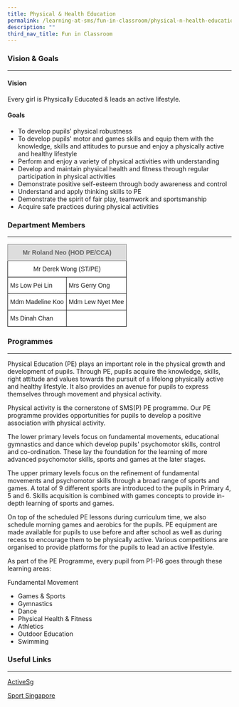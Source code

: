 ```yaml
---
title: Physical & Health Education
permalink: /learning-at-sms/fun-in-classroom/physical-n-health-education/
description: ""
third_nav_title: Fun in Classroom
---
```

### Vision & Goals
__________________________________________________________


#### Vision

Every girl is Physically Educated & leads an active lifestyle.

  

#### Goals

*   To develop pupils' physical robustness
*   To develop pupils' motor and games skills and equip them with the knowledge, skills and attitudes to pursue and enjoy a physically active and healthy lifestyle
*   Perform and enjoy a variety of physical activities with understanding
*   Develop and maintain physical health and fitness through regular participation in physical activities
*   Demonstrate positive self-esteem through body awareness and control
*   Understand and apply thinking skills to PE
*   Demonstrate the spirit of fair play, teamwork and sportsmanship
*   Acquire safe practices during physical activities  
    

### Department Members
__________________________________________________________

<style type="text/css">
.tg  {border-collapse:collapse;border-spacing:0;}
.tg td{border-color:black;border-style:solid;border-width:1px;font-family:Arial, sans-serif;font-size:14px;
  overflow:hidden;padding:10px 5px;word-break:normal;}
.tg th{border-color:black;border-style:solid;border-width:1px;font-family:Arial, sans-serif;font-size:14px;
  font-weight:normal;overflow:hidden;padding:10px 5px;word-break:normal;}
.tg .tg-kpb2{background-color:#DDD;border-color:inherit;color:#666;font-weight:bold;text-align:center;vertical-align:top}
.tg .tg-f4yw{background-color:#FFF;text-align:center;vertical-align:middle}
.tg .tg-zr06{background-color:#FFF;text-align:left;vertical-align:middle}
</style>
<table class="tg">
<thead>
  <tr>
    <th class="tg-kpb2" colspan="2">Mr Roland Neo (HOD PE/CCA)</th>
  </tr>
</thead>
<tbody>
  <tr>
    <td class="tg-f4yw" colspan="2">Mr Derek Wong (ST/PE) </td>
  </tr>
  <tr>
    <td class="tg-zr06">Ms Low Pei Lin</td>
    <td class="tg-zr06">Mrs Gerry Ong</td>
  </tr>
  <tr>
    <td class="tg-zr06">Mdm Madeline Koo</td>
    <td class="tg-zr06">Mdm Lew Nyet Mee<br></td>
  </tr>
  <tr>
    <td class="tg-zr06">Ms Dinah Chan</td>
    <td class="tg-f4yw"> </td>
  </tr>
</tbody>
</table>

### Programmes
__________________________________________________________

Physical Education (PE) plays an important role in the physical growth and development of pupils. Through PE, pupils acquire the knowledge, skills, right attitude and values towards the pursuit of a lifelong physically active and healthy lifestyle. It also provides an avenue for pupils to express themselves through movement and physical activity.

  

Physical activity is the cornerstone of SMS(P) PE programme. Our PE programme provides opportunities for pupils to develop a positive association with physical activity.

  

The lower primary levels focus on fundamental movements, educational gymnastics and dance which develop pupils' psychomotor skills, control and co-ordination. These lay the foundation for the learning of more advanced psychomotor skills, sports and games at the later stages.

  

The upper primary levels focus on the refinement of fundamental movements and psychomotor skills through a broad range of sports and games. A total of 9 different sports are introduced to the pupils in Primary 4, 5 and 6. Skills acquisition is combined with games concepts to provide in-depth learning of sports and games.

  

On top of the scheduled PE lessons during curriculum time, we also schedule morning games and aerobics for the pupils. PE equipment are made available for pupils to use before and after school as well as during recess to encourage them to be physically active. Various competitions are organised to provide platforms for the pupils to lead an active lifestyle.

  

As part of the PE Programme, every pupil from P1-P6 goes through these learning areas:

Fundamental Movement

*   Games & Sports
*   Gymnastics
*   Dance
*   Physical Health & Fitness
*   Athletics
*   Outdoor Education
*   Swimming

### Useful Links
__________________________________________________________


[ActiveSg](https://www.myactivesg.com/)

  

[Sport Singapore](https://www.sportsingapore.gov.sg/)